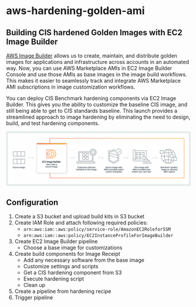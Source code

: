 # aws-hardening-golden-ami

## Building CIS hardened Golden Images with EC2 Image Builder
[AWS Image Builder](https://docs.aws.amazon.com/imagebuilder/latest/userguide/what-is-image-builder.html) allows us to create, maintain, and distribute golden images for applications and infrastructure across accounts in an automated way. Now, you can use AWS Marketplace AMIs in EC2 Image Builder Console and use those AMIs as base images in the image build workflows. This makes it easier to seamlessly track and integrate AWS Marketplace AMI subscriptions in image customization workflows.

You can deploy CIS Benchmark hardening components via EC2 Image Builder. This gives you the ability to customize the baseline CIS image, and still being able to get to CIS standards baseline. This launch provides a streamlined approach to image hardening by eliminating the need to design, build, and test hardening components.

![Hardening workflow](images/hardeningAMIs.png)

## Configuration
1. Create a S3 bucket and upload build kits in S3 bucket
2. Create IAM Role and attach following required policies:
    - `arn:aws:iam::aws:policy/service-role/AmazonEC2RoleforSSM`
    - `arn:aws:iam::aws:policy/EC2InstanceProfileForImageBuilder`
3. Create EC2 Image Builder pipeline
    - Choose a base image for customizations
4. Create build components for Image Receipt
    - Add any necessary software from the base image
    - Customize settings and scripts 
    - Get a CIS hardening component from S3
    - Execute hardening script
    - Clean up
5. Create a pipeline from hardening recipe
6. Trigger pipeline

